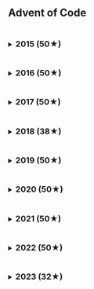 ## Advent of Code

<details>
<summary><h3 style="display: inline-block;">2015 (50★)</h3></summary>

| Day |   Ruby (1) |   Ruby (2) |
| --- | ---------: | ---------: |
| 01  |    0.49 ms |    0.17 ms |
| 02  |    1.21 ms |    0.61 ms |
| 03  |    3.42 ms |    4.13 ms |
| 04  |  201.39 ms | 5779.57 ms |
| 05  |    0.84 ms |    1.40 ms |
| 06  | 4836.02 ms | 4927.13 ms |

</details>

<details>
<summary><h3 style="display: inline-block;">2016 (50★)</h3></summary>
</details>

<details>
<summary><h3 style="display: inline-block;">2017 (50★)</h3></summary>
</details>

<details>
<summary><h3 style="display: inline-block;">2018 (38★)</h3></summary>

| Day |  Ruby (1) |   Ruby (2) |
| --- | --------: | ---------: |
| 15  | 850.27 ms | 6070.51 ms |
| 16  |  16.35 ms |    3.22 ms |
| 17  | 177.33 ms |  189.62 ms |
| 18  |  93.96 ms | 5087.17 ms |
| 19  |   0.08 ms |  429.97 ms |

</details>

<details>
<summary><h3 style="display: inline-block;">2019 (50★)</h3></summary>
</details>

<details>
<summary><h3 style="display: inline-block;">2020 (50★)</h3></summary>
</details>

<details>
<summary><h3 style="display: inline-block;">2021 (50★)</h3></summary>
</details>

<details>
<summary><h3 style="display: inline-block;">2022 (50★)</h3></summary>
</details>

<details>
<summary><h3 style="display: inline-block;">2023 (32★)</h3></summary>

| Day |   Ruby (1) |   Ruby (2) |
| --- | ---------: | ---------: |
| 01  |    1.50 ms |    2.75 ms |
| 02  |    1.27 ms |    1.32 ms |
| 03  |    6.96 ms |    8.46 ms |
| 04  |    3.39 ms |    3.51 ms |
| 05  |    0.50 ms |    1.36 ms |
| 06  |    0.01 ms |    0.01 ms |
| 07  |   18.73 ms |   38.42 ms |
| 08  |    3.86 ms |   18.57 ms |
| 09  |    5.90 ms |    5.93 ms |
| 10  |   33.86 ms |   58.51 ms |
| 11  |   14.39 ms |   14.51 ms |
| 12  | 4314.29 ms | 6241.94 ms |
| 13  |    5.72 ms |    6.44 ms |
| 14  |    2.98 ms | 1784.06 ms |
| 15  |    1.24 ms |    3.98 ms |
| 16  |   14.ms ms | 3186.72 ms |

</details>
